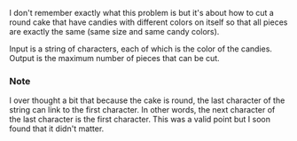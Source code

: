 I don't remember exactly what this problem is but it's about how to cut a round cake that have candies with different colors on itself so that all pieces are exactly the same (same size and same candy colors).

Input is a string of characters, each of which is the color of the candies. Output is the maximum number of pieces that can be cut.

### Note
I over thought a bit that because the cake is round, the last character of the string can link to the first character. 
In other words, the next character of the last character is the first character. This was a valid point but I soon found that it didn't matter.